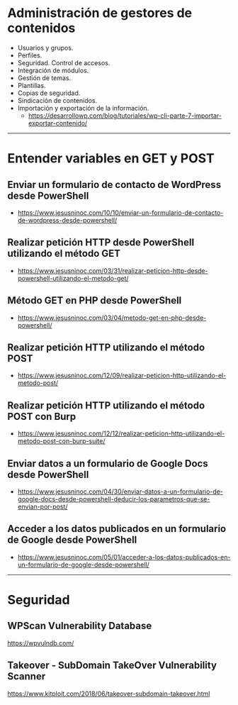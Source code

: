 # Administración de gestores de contenidos
- Usuarios y grupos.
- Perfiles.
- Seguridad. Control de accesos.
- Integración de módulos.
- Gestión de temas.
- Plantillas.
- Copias de seguridad.
- Sindicación de contenidos.
- Importación y exportación de la información.
  * https://desarrollowp.com/blog/tutoriales/wp-cli-parte-7-importar-exportar-contenido/

------------------------

# Entender variables en GET y POST
## Enviar un formulario de contacto de WordPress desde PowerShell
* https://www.jesusninoc.com/10/10/enviar-un-formulario-de-contacto-de-wordpress-desde-powershell/
## Realizar petición HTTP desde PowerShell utilizando el método GET
* https://www.jesusninoc.com/03/31/realizar-peticion-http-desde-powershell-utilizando-el-metodo-get/
## Método GET en PHP desde PowerShell
* https://www.jesusninoc.com/03/04/metodo-get-en-php-desde-powershell/
## Realizar petición HTTP utilizando el método POST
* https://www.jesusninoc.com/12/09/realizar-peticion-http-utilizando-el-metodo-post/
## Realizar petición HTTP utilizando el método POST con Burp
* https://www.jesusninoc.com/12/12/realizar-peticion-http-utilizando-el-metodo-post-con-burp-suite/
## Enviar datos a un formulario de Google Docs desde PowerShell
* https://www.jesusninoc.com/04/30/enviar-datos-a-un-formulario-de-google-docs-desde-powershell-deducir-los-parametros-que-se-envian-por-post/
## Acceder a los datos publicados en un formulario de Google desde PowerShell
* https://www.jesusninoc.com/05/01/acceder-a-los-datos-publicados-en-un-formulario-de-google-desde-powershell/

-------------------------

# Seguridad

## WPScan Vulnerability Database
https://wpvulndb.com/

## Takeover - SubDomain TakeOver Vulnerability Scanner
https://www.kitploit.com/2018/06/takeover-subdomain-takeover.html
